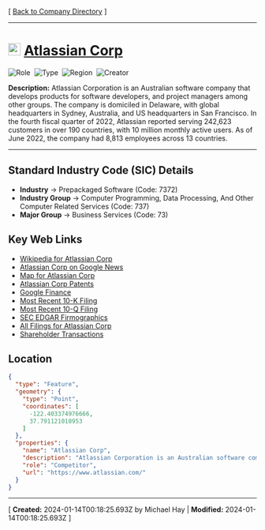 [ [Back to Company Directory](./README.md) ]

---

# <img src="https://www.atlassian.com/apple-touch-icon.png" alt="Atlassian Corp Logo" height="25px" title="Atlassian Corp" />  [Atlassian Corp](https://www.atlassian.com/) 


![Role](https://img.shields.io/badge/Role-Competitor-blue?style=for-the-badge)&nbsp;&nbsp;![Type](https://img.shields.io/badge/Type-Public-blue?style=for-the-badge)&nbsp;&nbsp;![Region](https://img.shields.io/badge/Region-AMER-blue?style=for-the-badge)&nbsp;&nbsp;![Creator](https://img.shields.io/badge/Creator-Michael%20Hay-blue?style=for-the-badge)

**Description:** Atlassian Corporation is an Australian software company that develops products for software developers, and project managers among other groups. The company is domiciled in Delaware, with global headquarters in Sydney, Australia, and US headquarters in San Francisco.  In the fourth fiscal quarter of 2022, Atlassian reported serving 242,623 customers in over 190 countries, with 10 million monthly active users. As of June 2022, the company had 8,813 employees across 13 countries.

---


## Standard Industry Code (SIC) Details

* **Industry** &#8594; Prepackaged Software (Code: 7372)
* **Industry Group** &#8594; Computer Programming, Data Processing, And Other Computer Related Services (Code: 737)
* **Major Group** &#8594; Business Services (Code: 73)


## Key Web Links

*  [Wikipedia for Atlassian Corp](https://en.wikipedia.org/wiki/Atlassian) 
*  [Atlassian Corp on Google News](https://news.google.com/search?q=Atlassian%20Corp) 
*  [Map for Atlassian Corp](https://www.google.com/maps/place/350%20Bush%20St%2C%20Floor%2013%2C%20San%20Francisco%2C%20California%2C%2094104) 
*  [Atlassian Corp Patents](https://patents.google.com/?assignee=Atlassian%20Corp) 
*  [Google Finance](https://www.google.com/finance/quote/TEAM:Nasdaq) 
*  [Most Recent 10-K Filing](https://www.sec.gov/Archives/edgar/data/1650372/000165037223000024/0001650372-23-000024-index.html) 
*  [Most Recent 10-Q Filing](https://www.sec.gov/Archives/edgar/data/1650372/000165037223000040/0001650372-23-000040-index.html) 
*  [SEC EDGAR Firmographics](https://data.sec.gov/submissions/CIK0001650372.json) 
*  [All Filings for Atlassian Corp](https://www.sec.gov/cgi-bin/browse-edgar?CIK=1650372&action=getcompany) 
*  [Shareholder Transactions](undefined) 


## Location
```geojson
{
  "type": "Feature",
  "geometry": {
    "type": "Point",
    "coordinates": [
      -122.403374976666,
      37.791121018953
    ]
  },
  "properties": {
    "name": "Atlassian Corp",
    "description": "Atlassian Corporation is an Australian software company that develops products for software developers, and project managers among other groups. The company is domiciled in Delaware, with global headquarters in Sydney, Australia, and US headquarters in San Francisco.  In the fourth fiscal quarter of 2022, Atlassian reported serving 242,623 customers in over 190 countries, with 10 million monthly active users. As of June 2022, the company had 8,813 employees across 13 countries.",
    "role": "Competitor",
    "url": "https://www.atlassian.com/"
  }
}
```

---
[ **Created:** 2024-01-14T00:18:25.693Z by Michael Hay | **Modified:** 2024-01-14T00:18:25.693Z ]
